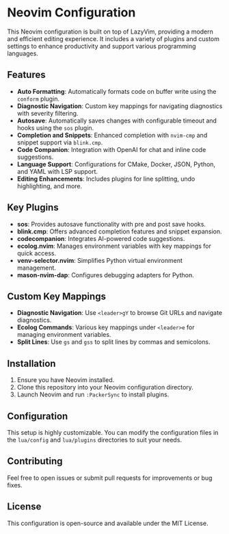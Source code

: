 # Neovim Configuration

This Neovim configuration is built on top of LazyVim, providing a modern and efficient editing experience. It includes a variety of plugins and custom settings to enhance productivity and support various programming languages.

## Features

- **Auto Formatting**: Automatically formats code on buffer write using the `conform` plugin.
- **Diagnostic Navigation**: Custom key mappings for navigating diagnostics with severity filtering.
- **Autosave**: Automatically saves changes with configurable timeout and hooks using the `sos` plugin.
- **Completion and Snippets**: Enhanced completion with `nvim-cmp` and snippet support via `blink.cmp`.
- **Code Companion**: Integration with OpenAI for chat and inline code suggestions.
- **Language Support**: Configurations for CMake, Docker, JSON, Python, and YAML with LSP support.
- **Editing Enhancements**: Includes plugins for line splitting, undo highlighting, and more.

## Key Plugins

- **sos**: Provides autosave functionality with pre and post save hooks.
- **blink.cmp**: Offers advanced completion features and snippet expansion.
- **codecompanion**: Integrates AI-powered code suggestions.
- **ecolog.nvim**: Manages environment variables with key mappings for quick access.
- **venv-selector.nvim**: Simplifies Python virtual environment management.
- **mason-nvim-dap**: Configures debugging adapters for Python.

## Custom Key Mappings

- **Diagnostic Navigation**: Use `<leader>gY` to browse Git URLs and navigate diagnostics.
- **Ecolog Commands**: Various key mappings under `<leader>e` for managing environment variables.
- **Split Lines**: Use `gs` and `gss` to split lines by commas and semicolons.

## Installation

1. Ensure you have Neovim installed.
2. Clone this repository into your Neovim configuration directory.
3. Launch Neovim and run `:PackerSync` to install plugins.

## Configuration

This setup is highly customizable. You can modify the configuration files in the `lua/config` and `lua/plugins` directories to suit your needs.

## Contributing

Feel free to open issues or submit pull requests for improvements or bug fixes.

## License

This configuration is open-source and available under the MIT License.

